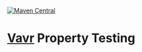 [![Maven Central](https://maven-badges.herokuapp.com/maven-central/io.vavr/vavr-test/badge.png)](https://maven-badges.herokuapp.com/maven-central/io.vavr/vavr-test)

# [Vavr](https://vavr.io/) Property Testing
